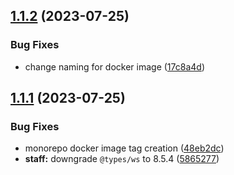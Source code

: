 ## [1.1.2](https://github.com/edelwud/GrowthHub/compare/staff-v1.1.1...staff-v1.1.2) (2023-07-25)


### Bug Fixes

* change naming for docker image ([17c8a4d](https://github.com/edelwud/GrowthHub/commit/17c8a4ddff599c79c3b4544c10a9d84c1f321f16))

## [1.1.1](https://github.com/edelwud/GrowthHub/compare/staff-v1.1.0...staff-v1.1.1) (2023-07-25)


### Bug Fixes

* monorepo docker image tag creation ([48eb2dc](https://github.com/edelwud/GrowthHub/commit/48eb2dceca9bb97c35fe8b1e89a8b907a84c8aad))
* **staff:** downgrade `@types/ws` to 8.5.4 ([5865277](https://github.com/edelwud/GrowthHub/commit/5865277b184054a9997f25b83022f3350d53b323))
